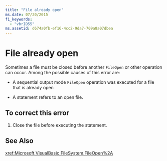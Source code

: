 ```yaml
---
title: "File already open"
ms.date: 07/20/2015
f1_keywords: 
  - "vbrID55"
ms.assetid: d674a0fb-ef16-4cc2-9da7-709a8a07dbea
---
```

# File already open
Sometimes a file must be closed before another `FileOpen` or other operation can occur. Among the possible causes of this error are:  
  
-   A sequential output mode `FileOpen` operation was executed for a file that is already open  
  
-   A statement refers to an open file.  
  
## To correct this error  
  
1.  Close the file before executing the statement.  
  
## See Also  
 <xref:Microsoft.VisualBasic.FileSystem.FileOpen%2A>
